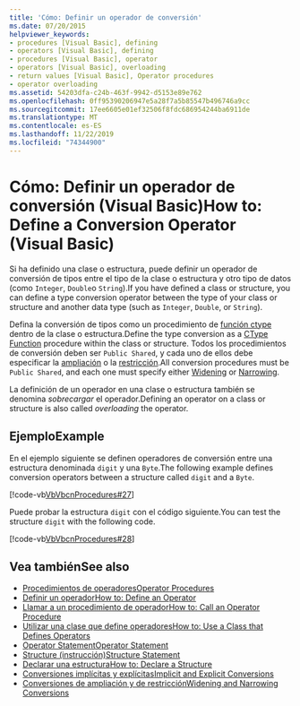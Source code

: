 ```yaml
---
title: 'Cómo: Definir un operador de conversión'
ms.date: 07/20/2015
helpviewer_keywords:
- procedures [Visual Basic], defining
- operators [Visual Basic], defining
- procedures [Visual Basic], operator
- operators [Visual Basic], overloading
- return values [Visual Basic], Operator procedures
- operator overloading
ms.assetid: 54203dfa-c24b-463f-9942-d5153e89e762
ms.openlocfilehash: 0ff95390206947e5a28f7a5b85547b496746a9cc
ms.sourcegitcommit: 17ee6605e01ef32506f8fdc686954244ba6911de
ms.translationtype: MT
ms.contentlocale: es-ES
ms.lasthandoff: 11/22/2019
ms.locfileid: "74344900"
---
```

# <a name="how-to-define-a-conversion-operator-visual-basic"></a><span data-ttu-id="29caa-102">Cómo: Definir un operador de conversión (Visual Basic)</span><span class="sxs-lookup"><span data-stu-id="29caa-102">How to: Define a Conversion Operator (Visual Basic)</span></span>
<span data-ttu-id="29caa-103">Si ha definido una clase o estructura, puede definir un operador de conversión de tipos entre el tipo de la clase o estructura y otro tipo de datos (como `Integer`, `Double`o `String`).</span><span class="sxs-lookup"><span data-stu-id="29caa-103">If you have defined a class or structure, you can define a type conversion operator between the type of your class or structure and another data type (such as `Integer`, `Double`, or `String`).</span></span>  
  
 <span data-ttu-id="29caa-104">Defina la conversión de tipos como un procedimiento de [función ctype](../../../../visual-basic/language-reference/functions/ctype-function.md) dentro de la clase o estructura.</span><span class="sxs-lookup"><span data-stu-id="29caa-104">Define the type conversion as a [CType Function](../../../../visual-basic/language-reference/functions/ctype-function.md) procedure within the class or structure.</span></span> <span data-ttu-id="29caa-105">Todos los procedimientos de conversión deben ser `Public Shared`, y cada uno de ellos debe especificar la [ampliación](../../../../visual-basic/language-reference/modifiers/widening.md) o la [restricción](../../../../visual-basic/language-reference/modifiers/narrowing.md).</span><span class="sxs-lookup"><span data-stu-id="29caa-105">All conversion procedures must be `Public Shared`, and each one must specify either [Widening](../../../../visual-basic/language-reference/modifiers/widening.md) or [Narrowing](../../../../visual-basic/language-reference/modifiers/narrowing.md).</span></span>  
  
 <span data-ttu-id="29caa-106">La definición de un operador en una clase o estructura también se denomina *sobrecargar* el operador.</span><span class="sxs-lookup"><span data-stu-id="29caa-106">Defining an operator on a class or structure is also called *overloading* the operator.</span></span>  
  
## <a name="example"></a><span data-ttu-id="29caa-107">Ejemplo</span><span class="sxs-lookup"><span data-stu-id="29caa-107">Example</span></span>  
 <span data-ttu-id="29caa-108">En el ejemplo siguiente se definen operadores de conversión entre una estructura denominada `digit` y una `Byte`.</span><span class="sxs-lookup"><span data-stu-id="29caa-108">The following example defines conversion operators between a structure called `digit` and a `Byte`.</span></span>  
  
 [!code-vb[VbVbcnProcedures#27](~/samples/snippets/visualbasic/VS_Snippets_VBCSharp/VbVbcnProcedures/VB/Class1.vb#27)]  
  
 <span data-ttu-id="29caa-109">Puede probar la estructura `digit` con el código siguiente.</span><span class="sxs-lookup"><span data-stu-id="29caa-109">You can test the structure `digit` with the following code.</span></span>  
  
 [!code-vb[VbVbcnProcedures#28](~/samples/snippets/visualbasic/VS_Snippets_VBCSharp/VbVbcnProcedures/VB/Class1.vb#28)]  
  
## <a name="see-also"></a><span data-ttu-id="29caa-110">Vea también</span><span class="sxs-lookup"><span data-stu-id="29caa-110">See also</span></span>

- [<span data-ttu-id="29caa-111">Procedimientos de operadores</span><span class="sxs-lookup"><span data-stu-id="29caa-111">Operator Procedures</span></span>](./operator-procedures.md)
- [<span data-ttu-id="29caa-112">Definir un operador</span><span class="sxs-lookup"><span data-stu-id="29caa-112">How to: Define an Operator</span></span>](./how-to-define-an-operator.md)
- [<span data-ttu-id="29caa-113">Llamar a un procedimiento de operador</span><span class="sxs-lookup"><span data-stu-id="29caa-113">How to: Call an Operator Procedure</span></span>](./how-to-call-an-operator-procedure.md)
- [<span data-ttu-id="29caa-114">Utilizar una clase que define operadores</span><span class="sxs-lookup"><span data-stu-id="29caa-114">How to: Use a Class that Defines Operators</span></span>](./how-to-use-a-class-that-defines-operators.md)
- [<span data-ttu-id="29caa-115">Operator Statement</span><span class="sxs-lookup"><span data-stu-id="29caa-115">Operator Statement</span></span>](../../../../visual-basic/language-reference/statements/operator-statement.md)
- [<span data-ttu-id="29caa-116">Structure (instrucción)</span><span class="sxs-lookup"><span data-stu-id="29caa-116">Structure Statement</span></span>](../../../../visual-basic/language-reference/statements/structure-statement.md)
- [<span data-ttu-id="29caa-117">Declarar una estructura</span><span class="sxs-lookup"><span data-stu-id="29caa-117">How to: Declare a Structure</span></span>](../../../../visual-basic/programming-guide/language-features/data-types/how-to-declare-a-structure.md)
- [<span data-ttu-id="29caa-118">Conversiones implícitas y explícitas</span><span class="sxs-lookup"><span data-stu-id="29caa-118">Implicit and Explicit Conversions</span></span>](../../../../visual-basic/programming-guide/language-features/data-types/implicit-and-explicit-conversions.md)
- [<span data-ttu-id="29caa-119">Conversiones de ampliación y de restricción</span><span class="sxs-lookup"><span data-stu-id="29caa-119">Widening and Narrowing Conversions</span></span>](../../../../visual-basic/programming-guide/language-features/data-types/widening-and-narrowing-conversions.md)
